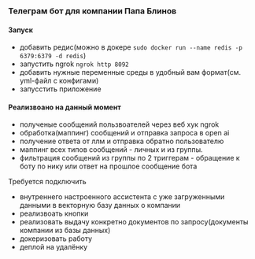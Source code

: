 ### Телеграм бот для компании Папа Блинов

#### Запуск
- добавить редис(можно в докере `sudo docker run --name redis -p 6379:6379 -d redis`)
- запустить ngrok `ngrok http 8092`
- добавить нужные переменные среды в удобный вам формат(см. yml-файл с конфигами)
- запусстить приложение


#### Реализвоано на данный момент
- полученые сообщений пользвоателей через веб хук ngrok
- обработка(маппинг) сообщений и отправка запроса в open ai
- получение ответа от ллм и отправка обратно пользователю 
- маппинг всех типов сообщений - личных и из группы. 
- фильтрация сообщений из группы по 2 триггерам - обращение к боту по нику или ответ на прошлое сообщение бота

Требуется подключить
- внутреннего настроенного ассистента с уже загруженными данными в векторную базу данных о компании
- реализвоать кнопки
- реализовать выдачу конкретно документов по запросу(документы компании из базы данных)
- докеризовать работу
- деплой на удалёнку